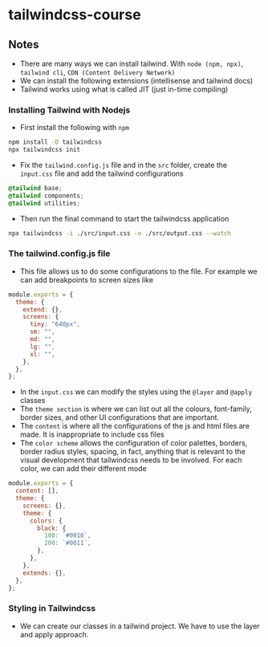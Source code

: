 # tailwindcss-course

## Notes

- There are many ways we can install tailwind. With `node (npm, npx)`, `tailwind cli`, `CDN (Content Delivery Network)`
- We can install the following extensions (intellisense and tailwind docs)
- Tailwind works using what is called JIT (just in-time compiling)

### Installing Tailwind with Nodejs

- First install the following with `npm`

```bash
npm install -D tailwindcss
npx tailwindcss init
```

- Fix the `tailwind.config.js` file and in the `src` folder, create the `input.css` file and add the tailwind configurations

```css
@tailwind base;
@tailwind components;
@tailwind utilities;
```

- Then run the final command to start the tailwindcss application

```bash
npx tailwindcss -i ./src/input.css -o ./src/output.css --watch
```

### The tailwind.config.js file

- This file allows us to do some configurations to the file. For example we can add breakpoints to screen sizes like

```javascript
module.exports = {
  theme: {
    extend: {},
    screens: {
      tiny: "640px",
      sm: "",
      md: "",
      lg: "",
      xl: "",
    },
  },
};
```

- In the `input.css` we can modify the styles using the `@layer` and `@apply` classes
- The `theme section` is where we can list out all the colours, font-family, border sizes, and other UI configurations that are important.
- The `content` is where all the configurations of the js and html files are made. It is inappropriate to include css files
- The `color scheme` allows the configuration of color palettes, borders, border radius styles, spacing, in fact, anything that is relevant to the visual development that tailwindcss needs to be involved. For each color, we can add their different mode

```javascript
module.exports = {
  content: [],
  theme: {
    screens: {},
    theme: {
      colors: {
        black: {
          100: `#0010`,
          200: `#0011`,
        },
      },
    },
    extends: {},
  },
};
```

### Styling in Tailwindcss

- We can create our classes in a tailwind project. We have to use the layer and apply approach.
